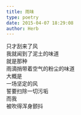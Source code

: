 ```yaml
---  
title: 雨味  
type: poetry  
date: 2015-04-07 18:29:08  
author: Herb    
---  
```

只才刮来了风  
我就闻到了泥土的味道    
就是那种  
雨滴捎带着空气的粉尘的味道  
大概是  
一场坚定的风  
誓要扫除一切污垢  
而我  
被吹得浑身颤抖